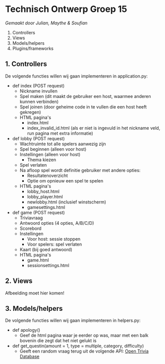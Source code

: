 # Technisch Ontwerp Groep 15
*Gemaakt door Julian, Maythe & Soufian*
1. Controllers
2. Views
3. Models/helpers
4. Plugins/frameworks

## 1. Controllers
De volgende functies willen wij gaan implementeren in application.py:
+ def index (POST request)
    - Nickname invullen
    - Spel maken (dit maakt de gebruiker een host, waarmee anderen kunnen verbinden)
    - Spel joinen (door geheime code in te vullen die een host heeft gekregen)
    - HTML pagina's
        * index.html
        * index_invalid_id.html (als er niet is ingevuld in het nickname veld, run pagina met extra informatie)
+ def lobby (POST request)
    - Wachtruimte tot alle spelers aanwezig zijn
    - Spel beginnen (alleen voor host)
    - Instellingen (alleen voor host)
        * Thema kiezen
    - Spel verlaten
    - Na afloop spel wordt definitie gebruiker met andere opties:
        * Resultatenoverzicht
        * Optie om opnieuw een spel te spelen
    - HTML pagina's
        * lobby_host.html
        * lobby_player.html
        * newlobby.html (inclusief winstscherm)
        * gamesettings.html
+ def game (POST request)
    - Triviavraag
    - Antwoord opties (4 opties, A/B/C/D)
    - Scorebord
    - Instellingen
        * Voor host: sessie stoppen
        * Voor spelers: spel verlaten
    - Kaart (bij goed antwoord)
    - HTML pagina's
        * game.html
        * sessionsettings.html

## 2. Views
Afbeelding moet hier komen!

## 3. Models/helpers
De volgende functies willen wij gaan implementeren in helpers.py:
+ def apology()
    - Geef de html pagina waar je eerder op was, maar met een balk bovenin die zegt dat het niet gelukt is
+ def get_questin(amount = 1, type = multiple, category, difficulty)
    - Geeft een random vraag terug uit de volgende API: [Open Trivia Database](https://opentdb.com)
